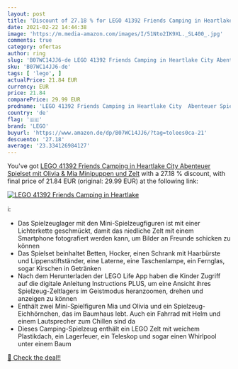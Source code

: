 ```yaml
---
layout: post
title: 'Discount of 27.18 % for LEGO 41392 Friends Camping in Heartlake '
date: 2021-02-22 14:44:38
image: 'https://m.media-amazon.com/images/I/51Nto2IK9XL._SL400_.jpg'
comments: true
category: ofertas
author: ring
slug: 'B07WC14JJ6-de LEGO 41392 Friends Camping in Heartlake City Abenteuer...'
sku: 'B07WC14JJ6-de'
tags: [ 'lego', ]
actualPrice: 21.84 EUR
currency: EUR
price: 21.84
comparePrice: 29.99 EUR
prodname: 'LEGO 41392 Friends Camping in Heartlake City  Abenteuer Spielset mit Olivia & Mia Minipuppen und Zelt'
country: 'de'
flag: '🇩🇪'
brand: 'LEGO'
buyurl: 'https://www.amazon.de/dp/B07WC14JJ6/?tag=tolees0ca-21'
descuento: '27.18'
average: '23.334126984127'
---
```


You've got [LEGO 41392 Friends Camping in Heartlake City  Abenteuer Spielset mit Olivia & Mia Minipuppen und Zelt](https://www.amazon.de/dp/B07WC14JJ6/?tag=tolees0ca-21) with a  27.18 % discount, with final price of 21.84 EUR (original: 29.99 EUR) at the following link:

[![LEGO 41392 Friends Camping in Heartlake ](https://m.media-amazon.com/images/I/51Nto2IK9XL._SL400_.jpg)](https://www.amazon.de/dp/B07WC14JJ6/?tag=tolees0ca-21)

ℹ️:

- Das Spielzeuglager mit den Mini-Spielzeugfiguren ist mit einer Lichterkette geschmückt, damit das niedliche Zelt mit einem Smartphone fotografiert werden kann, um Bilder an Freunde schicken zu können
- Das Spielset beinhaltet Betten, Hocker, einen Schrank mit Haarbürste und Lippenstiftständer, eine Laterne, eine Taschenlampe, ein Fernglas, sogar Kirschen in Getränken
- Nach dem Herunterladen der LEGO Life App haben die Kinder Zugriff auf die digitale Anleitung Instructions PLUS, um eine Ansicht ihres Spielzeug-Zeltlagers im Geistmodus heranzoomen, drehen und anzeigen zu können
- Enthält zwei Mini-Spielfiguren Mia und Olivia und ein Spielzeug-Eichhörnchen, das im Baumhaus lebt. Auch ein Fahrrad mit Helm und einem Lautsprecher zum Chillen sind da
- Dieses Camping-Spielzeug enthält ein LEGO Zelt mit weichem Plastikdach, ein Lagerfeuer, ein Teleskop und sogar einen Whirlpool unter einem Baum

[🛒 Check the deal!!](https://www.amazon.de/dp/B07WC14JJ6/?tag=tolees0ca-21)
